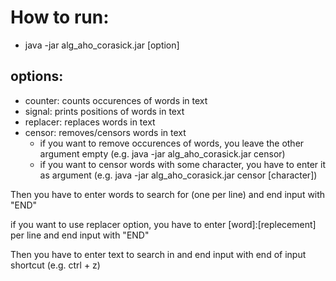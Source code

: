 # How to run:
- java -jar alg_aho_corasick.jar [option]
## options:
- counter: counts occurences of words in text
- signal: prints positions of words in text
- replacer: replaces words in text
- censor: removes/censors words in text
  - if you want to remove occurences of words, you leave the other argument empty (e.g. java -jar alg_aho_corasick.jar censor)
  - if you want to censor words with some character, you have to enter it as argument (e.g. java -jar alg_aho_corasick.jar censor [character])

<p>Then you have to enter words to search for (one per line) and end input with "END"</p>
<p>if you want to use replacer option, you have to enter [word]:[replecement] per line and end input with "END"</p>
<p>Then you have to enter text to search in and end input with end of input shortcut (e.g. ctrl + z)</p>